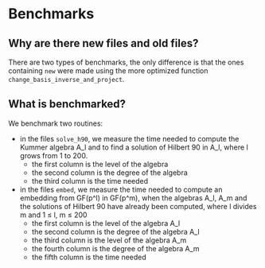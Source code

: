 # Benchmarks

## Why are there new files and old files?

There are two types of benchmarks, the only difference is that the ones
containing `new` were made using the more optimized function 
`change_basis_inverse_and_project`. 

## What is benchmarked?

We benchmark two routines:
  - in the files `solve_h90`, we measure the time needed to compute the Kummer
    algebra A_l and to find a solution of Hilbert 90 in A_l, where l grows from
    1 to 200.
    - the first column is the level of the algebra
    - the second column is the degree of the algebra
    - the third column is the time needed 
  - in the files `embed`, we measure the time needed to compute an embedding
    from GF(p^l) in GF(p^m), when the algebras A_l, A_m and the solutions of
    Hilbert 90 have already been computed, where l divides m and 1 ≤ l, m ≤ 200
    - the first column is the level of the algebra A_l
    - the second column is the degree of the algebra A_l
    - the third column is the level of the algebra A_m
    - the fourth column is the degree of the algebra A_m
    - the fifth column is the time needed 
